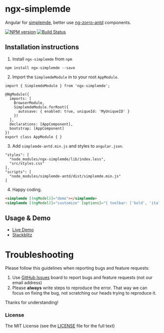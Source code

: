 # ngx-simplemde

Angular for [simplemde](https://simplemde.com/), better use [ng-zorro-antd](https://ng.ant.design/) components.

[![NPM version](https://img.shields.io/npm/v/ngx-simplemde.svg)](https://www.npmjs.com/package/ngx-simplemde)
[![Build Status](https://travis-ci.org/cipchk/ngx-simplemde.svg?branch=master)](https://travis-ci.org/cipchk/ngx-simplemde)

## Installation instructions

1. Install `ngx-simplemde` from `npm`

```
npm install ngx-simplemde --save
```

2. Import the `SimplemdeModule` in to your root `AppModule`.

```
import { SimplemdeModule } from 'ngx-simplemde';

@NgModule({
  imports: [
    BrowserModule,
    SimplemdeModule.forRoot({
      autosave: { enabled: true, uniqueId: 'MyUniqueID' }
    })
  ],
  declarations: [AppComponent],
  bootstrap: [AppComponent]
})
export class AppModule { }
```

3. Add `simplemde-antd.min.js` and styles to `angular.json`.

```
"styles": [
  "node_modules/ngx-simplemde/lib/index.less",
  "src/styles.css"
],
"scripts": [
  "node_modules/simplemde-antd/dist/simplemde.min.js"
]
```

4. Happy coding.

```html
<simplemde [(ngModel)]="demo"></simplemde>
<simplemde [(ngModel)]="customize" [options]="{ toolbar: ['bold', 'italic', 'heading', '|', 'quote'] }"></simplemde>
```

## Usage & Demo

- [Live Demo](https://cipchk.github.io/ngx-simplemde/)
- [Stackblitz](https://stackblitz.com/edit/ngx-simplemde)

# Troubleshooting

Please follow this guidelines when reporting bugs and feature requests:

1. Use [GitHub Issues](https://github.com/cipchk/ngx-simplemde/issues) board to report bugs and feature requests (not our email address)
2. Please **always** write steps to reproduce the error. That way we can focus on fixing the bug, not scratching our heads trying to reproduce it.

Thanks for understanding!

### License

The MIT License (see the [LICENSE](https://github.com/cipchk/ngx-simplemde/blob/master/LICENSE) file for the full text)
